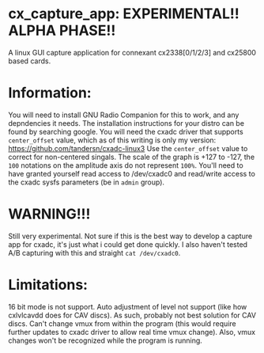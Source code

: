 # cx_capture_app:  EXPERIMENTAL!! ALPHA PHASE!!
A linux GUI capture application for connexant cx2338[0/1/2/3] and cx25800 based cards.

# Information:

  You will need to install GNU Radio Companion for this to work, and any depndencies it needs. The installation instructions for your distro can be found by searching google.
  You will need the cxadc driver that supports `center_offset` value, which as of this writing is only my version: https://github.com/tandersn/cxadc-linux3
  Use the `center_offset` value to correct for non-centered singals.
  The scale of the graph is +127 to -127, the `100` notations on the amplitude axis do not represent `100%`.
  You'll need to have granted yourself read access to /dev/cxadc0 and read/write access to the cxadc sysfs parameters (be in `admin` group).


# WARNING!!! 
  Still very experimental. Not sure if this is the best way to develop a capture app for cxadc, it's just what i could get done quickly. I also haven't tested A/B capturing with this and straight `cat /dev/cxadc0`. 

# Limitations:
  16 bit mode is not support.
  Auto adjustment of level not support (like how cxlvlcavdd does for CAV discs). As such, probably not best solution for CAV discs.
  Can't change vmux from within the program (this would require further updates to cxadc driver to allow real time vmux change). Also, vmux changes won't be recognized while the program is running.



 
